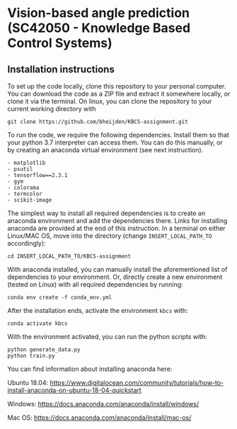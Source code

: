 # Vision-based angle prediction (SC42050 - Knowledge Based Control Systems)

## Installation instructions
To set up the code locally, clone this repository to your personal computer. 
You can download the code as a ZIP file and extract it somewhere locally, or clone it via the terminal.
On linux, you can clone the repository to your current working directory with
```
git clone https://github.com/bheijden/KBCS-assignment.git
```
To run the code, we require the following dependencies. Install them so that your python 3.7 interpreter can access them. 
You can do this manually, or by creating an anaconda virtual environment (see next instruction).
```
- matplotlib
- psutil
- tensorflow==2.3.1
- gym
- colorama
- termcolor
- scikit-image
```
The simplest way to install all required dependencies is to create an anaconda environment and add the dependencies there.
Links for installing anaconda are provided at the end of this instruction.
In a terminal on either Linux/MAC OS, move into the directory (change ```INSERT_LOCAL_PATH_TO``` accordingly):
```
cd INSERT_LOCAL_PATH_TO/KBCS-assignment
```
With anaconda installed, you can manually install the aforementioned list of dependencies to your environment. 
Or, directly create a new environment (tested on Linux) with all required dependencies by running:
```
conda env create -f conda_env.yml
```
After the installation ends, activate the environment ```kbcs``` with:
```
conda activate kbcs
```
With the environment activated, you can run the python scripts with:
```
python generate_data.py
python train.py
```
You can find information about installing anaconda here:

Ubuntu 18.04: https://www.digitalocean.com/community/tutorials/how-to-install-anaconda-on-ubuntu-18-04-quickstart

Windows: https://docs.anaconda.com/anaconda/install/windows/

Mac OS: https://docs.anaconda.com/anaconda/install/mac-os/

